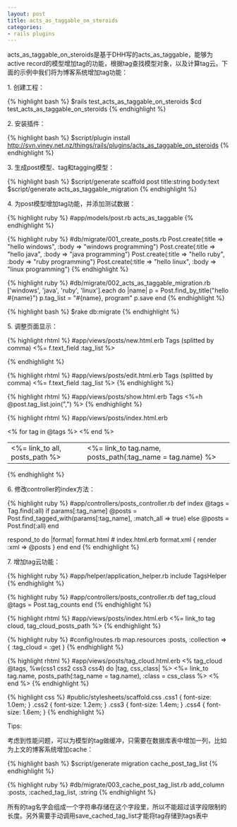```yaml
---
layout: post
title: acts_as_taggable_on_steroids
categories:
- rails plugins
---
```

acts_as_taggable_on_steroids是基于DHH写的acts_as_taggable，能够为active record的模型增加tag的功能，根据tag查找模型对象，以及计算tag云。下面的示例中我们将为博客系统增加tag功能：

1\. 创建工程：

{% highlight bash %}
$rails test_acts_as_taggable_on_steroids
$cd test_acts_as_taggable_on_steroids
{% endhighlight %}

2\. 安装插件：

{% highlight bash %}
$script/plugin install http://svn.viney.net.nz/things/rails/plugins/acts_as_taggable_on_steroids
{% endhighlight %}

3\. 生成post模型、tag和tagging模型：

{% highlight bash %}
$script/generate scaffold post title:string body:text
$script/generate acts_as_taggable_migration
{% endhighlight %}

4\. 为post模型增加tag功能，并添加测试数据：

{% highlight ruby %}
#app/models/post.rb
acts_as_taggable
{% endhighlight %}

{% highlight ruby %}
#db/migrate/001_create_posts.rb
Post.create(:title => "hello windows", :body => "windows programming")
Post.create(:title => "hello java", :body => "java programming")
Post.create(:title => "hello ruby", :body => "ruby programming")
Post.create(:title => "hello linux", :body => "linux programming")
{% endhighlight %}

{% highlight ruby %}
#db/migrate/002_acts_as_taggable_migration.rb
['windows', 'java', 'ruby', 'linux'].each do |name|
  p = Post.find_by_title("hello #{name}")
  p.tag_list = "#{name}, program"
  p.save
end
{% endhighlight %}

{% highlight bash %}
$rake db:migrate
{% endhighlight %}

5\. 调整页面显示：

{% highlight rhtml %}
#app/views/posts/new.html.erb
Tags (splitted by comma)
<%= f.text_field :tag_list %>

{% endhighlight %}

{% highlight rhtml %}
#app/views/posts/edit.html.erb
Tags (splitted by comma)
<%= f.text_field :tag_list %>
{% endhighlight %}

{% highlight rhtml %}
#app/views/posts/show.html.erb
Tags
<%=h @post.tag_list.join(",") %>
{% endhighlight %}

{% highlight rhtml %}
#app/views/posts/index.html.erb
<table>
  <tr>
    <td><%= link_to all, posts_path %></td>
    <% for tag in @tags %>
      <td><%= link_to tag.name, posts_path(:tag_name = tag.name) %></td>
    <% end %>
  </tr>
</table>
{% endhighlight %}

6\. 修改controller的index方法：

{% highlight ruby %}
#app/controllers/posts_controller.rb
def index
  @tags = Tag.find(:all)
  if params[:tag_name]
    @posts = Post.find_tagged_with(params[:tag_name], :match_all => true)
  else
    @posts = Post.find(:all)
  end

  respond_to do |format|
    format.html # index.html.erb
    format.xml  { render :xml => @posts }
  end
end
{% endhighlight %}

7\. 增加tag云功能：

{% highlight ruby %}
#app/helper/application_helper.rb
include TagsHelper
{% endhighlight %}

{% highlight ruby %}
#app/controllers/posts_controller.rb
def tag_cloud
  @tags = Post.tag_counts
end
{% endhighlight %}

{% highlight rhtml %}
#app/views/posts/index.html.erb
<%= link_to tag cloud, tag_cloud_posts_path %>
{% endhighlight %}

{% highlight ruby %}
#config/routes.rb
map.resources :posts, :collection => { :tag_cloud = :get }
{% endhighlight %}

{% highlight rhtml %}
#app/views/posts/tag_cloud.html.erb
<% tag_cloud @tags, %w(css1 css2 css3 css4) do |tag, css_class| %>
  <%= link_to tag.name, posts_path(:tag_name = tag.name), :class = css_class %>
<% end %>
{% endhighlight %}

{% highlight css %}
#public/stylesheets/scaffold.css
  .css1 { font-size: 1.0em; }
  .css2 { font-size: 1.2em; }
  .css3 { font-size: 1.4em; }
  .css4 { font-size: 1.6em; }
{% endhighlight %}

Tips:

考虑到性能问题，可以为模型的tag做缓冲，只需要在数据库表中增加一列，比如为上文的博客系统增加cache：

{% highlight bash %}
$script/generate migration cache_post_tag_list
{% endhighlight %}

{% highlight ruby %}
#db/migrate/003_cache_post_tag_list.rb
add_column :posts, :cached_tag_list, :string
{% endhighlight %}

所有的tag名字会组成一个字符串存储在这个字段里，所以不能超过该字段限制的长度。另外需要手动调用save_cached_tag_list才能将tag存储到tags表中

